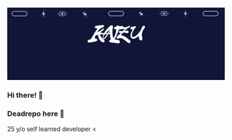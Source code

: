 ![](images/kaizu.png)

### Hi there! 🌌 

<h3>Deadrepo here 🧊</h3>
<p>25 y/o self learned developer
<
</p>
<head>
  
  </head>

	

<!--

Here are some ideas to get you started:

- 🔭 I’m currently working on ...
- 🌱 I’m currently learning ...
- 👯 I’m looking to collaborate on ...
- 🤔 I’m looking for help with ...
- 💬 Ask me about ...
- 📫 How to reach me: ...
- 😄 Pronouns: ...
- ⚡ Fun fact: ...
449
641
-->
